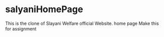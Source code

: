 # salyaniHomePage
This is the clone of Slayani Welfare official Website. home page
Make this for assignment

